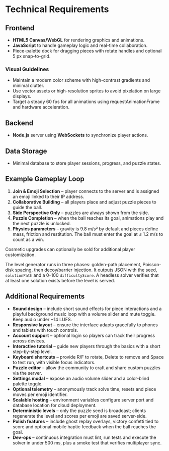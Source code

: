 # Technical Requirements

## Frontend
- **HTML5 Canvas/WebGL** for rendering graphics and animations.
- **JavaScript** to handle gameplay logic and real-time collaboration.
- Piece-palette dock for dragging pieces with rotate handles and optional 5 px snap-to-grid.

### Visual Guidelines
- Maintain a modern color scheme with high-contrast gradients and minimal clutter.
- Use vector assets or high-resolution sprites to avoid pixelation on large displays.
- Target a steady 60 fps for all animations using requestAnimationFrame and hardware acceleration.

## Backend
- **Node.js** server using **WebSockets** to synchronize player actions.

## Data Storage
- Minimal database to store player sessions, progress, and puzzle states.

## Example Gameplay Loop
1. **Join & Emoji Selection** – player connects to the server and is assigned an emoji linked to their IP address.
2. **Collaborative Building** – all players place and adjust puzzle pieces to guide the ball.
3. **Side Perspective Only** – puzzles are always shown from the side.
4. **Puzzle Completion** – when the ball reaches its goal, animations play and the next puzzle is unlocked.
5. **Physics parameters** – gravity is 9.8 m/s² by default and pieces define mass, friction and restitution. The ball must enter the goal at ≤ 1.2 m/s to count as a win.

Cosmetic upgrades can optionally be sold for additional player customization.

The level generator runs in three phases: golden-path placement, Poisson-disk spacing, then decoy/barrier injection. It outputs JSON with the seed, `solutionPath` and a 0–100 `difficultyScore`. A headless solver verifies that at least one solution exists before the level is served.

## Additional Requirements
- **Sound design** – include short sound effects for piece interactions and a playful background music loop with a volume slider and mute toggle. Keep audio under −14 LUFS.
- **Responsive layout** – ensure the interface adapts gracefully to phones and tablets with touch controls.
- **Account support** – optional login so players can track their progress across devices.
- **Interactive tutorial** – guide new players through the basics with a short step-by-step level.
- **Keyboard shortcuts** – provide R/F to rotate, Delete to remove and Space to test run, with visible focus indicators.
- **Puzzle editor** – allow the community to craft and share custom puzzles via the server.
- **Settings modal** – expose an audio volume slider and a color-blind palette toggle.
- **Optional telemetry** – anonymously track solve time, resets and piece moves per emoji identifier.
- **Scalable hosting** – environment variables configure server port and database location for cloud deployment.
- **Deterministic levels** – only the puzzle seed is broadcast; clients regenerate the level and scores per emoji are saved server-side.
- **Polish features** – include ghost replay overlays, victory confetti tied to score and optional mobile haptic feedback when the ball reaches the goal.
- **Dev‑ops** – continuous integration must lint, run tests and execute the solver in under 500 ms, plus a smoke test that verifies multiplayer sync.
